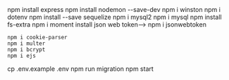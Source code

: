 <!-- npm init --> 
<!-- install framework express --> npm install express
<!-- set up --> npm install nodemon --save-dev
<!-- install log--> npm i winston
<!-- install variable config --> npm i dotenv
<!-- install package Sequelize ORM  --> npm install --save sequelize
<!-- driver mysql2--> npm i mysql2
<!-- driver mysql2--> npm i mysql

<!-- install driver mssql --> 
<!-- install fs-->npm install fs-extra
<!-- get datetime -->npm i moment
<!-->install json web token--> npm i jsonwebtoken
    npm i cookie-parser
    npm i multer
    npm i bcrypt
    npm i ejs

<!-- create file .env --> cp .env.example .env
<!-- Configure Env file according to mysql>
<!-- create database name is "class_room">
<!-- create tables into database--> npm run migration
<!-- start Server-->
<!-- use --> npm start
